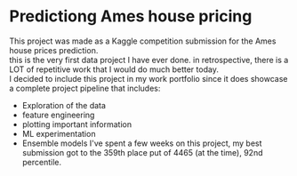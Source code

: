 # Predictiong Ames house pricing
This project was made as a Kaggle competition submission for the Ames house prices prediction.<br>
this is the very first data project I have ever done. in retrospective, there is a LOT of repetitive work that I would do much better today.<br>
I decided to include this project in my work portfolio since it does showcase a complete project pipeline that includes:
  - Exploration of the data
  - feature engineering
  - plotting important information
  - ML experimentation
  - Ensemble models
I've spent a few weeks on this project, my best submission got to the 359th place put of 4465 (at the time), 92nd percentile.
